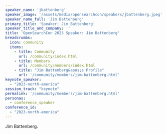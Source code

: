```yaml
---
speaker_name: 'jbattenberg'
speaker_image: '/assets/media/opensearchcon/speakers/jbattenberg.jpeg'
speaker_name_full: 'Jim Battenberg'
primary_title: 'Speaker: Jim Battenberg'
speaker_title_and_company: ''
title: 'OpenSearchCon 2023 Speaker: Jim Battenberg'
breadcrumbs:
  icon: community
  items:
    - title: Community
      url: /community/index.html
    - title: Members
      url: /community/members/index.html
    - title: "Jim Battenberg&apos;s Profile"
      url: '/community/members/jim-battenberg.html'
keynote_speaker:
  - "2023-north-america"
session_track: "keynote"
permalink: '/community/members/jim-battenberg.html'
personas:
  - conference_speaker
conference_id:
  - "2023-north-america"
---
```

Jim Battenberg.

